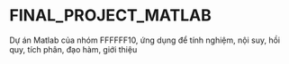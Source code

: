 # FINAL_PROJECT_MATLAB
Dự án Matlab của nhóm FFFFFF10, ứng dụng để tính nghiệm, nội suy, hồi quy, tích phân, đạo hàm, giới thiệu
